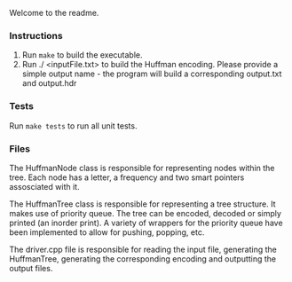 Welcome to the readme.

### Instructions

1. Run ```make``` to build the executable. 
2. Run ./<executable> <inputFile.txt> <outputName> to build the Huffman
   encoding. Please provide a simple output name - the program will build a
   corresponding output.txt and output.hdr

### Tests

Run ```make tests``` to run all unit tests.

### Files

The HuffmanNode class is responsible for representing nodes within the tree.
Each node has a letter, a frequency and two smart pointers assosciated with it. 

The HuffmanTree class is responsible for representing a tree structure. It
makes use of priority queue. The tree can be encoded, decoded or simply printed
(an inorder print). A variety of wrappers for the priority queue have been
implemented to allow for pushing, popping, etc.

The driver.cpp file is responsible for reading the input file, generating the
HuffmanTree, generating the corresponding encoding and outputting the output
files. 
